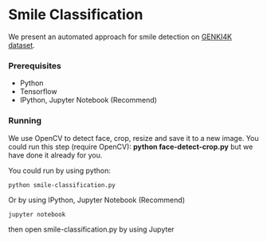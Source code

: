 # Smile Classification

We present an automated approach for smile detection on [GENKI4K dataset](http://mplab.ucsd.edu/wordpress/?page_id=398).

### Prerequisites

* Python
* Tensorflow
* IPython, Jupyter Notebook (Recommend)

### Running

We use OpenCV to detect face, crop, resize and save it to a new image. You could run this step (require OpenCV): **python face-detect-crop.py** but we have done it already for you.

You could run by using python:

```
python smile-classification.py
```

Or by using IPython, Jupyter Notebook (Recommend)

```
jupyter notebook
```

then open smile-classification.py by using Jupyter